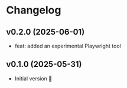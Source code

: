 # Changelog

## v0.2.0 (2025-06-01)

- feat: added an experimental Playwright tool

## v0.1.0 (2025-05-31)

- Initial version 🎉
